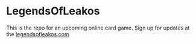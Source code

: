 # LegendsOfLeakos

This is the repo for an upcoming online card game. Sign up for updates at the [legendsofleakos.com](https://legendsofleakos.com/)

